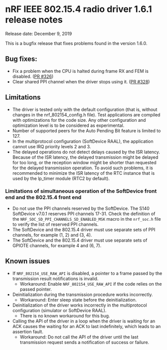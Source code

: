 # nRF IEEE 802.15.4 radio driver 1.6.1 release notes

Release date: December 9, 2019

This is a bugfix release that fixes problems found in the version 1.6.0.

## Bug fixes:
* Fix a problem when the CPU is halted during frame RX and FEM is disabled. ([PR #326](https://github.com/NordicSemiconductor/nRF-IEEE-802.15.4-radio-driver/pull/326))
* Clear shared PPI channel when the driver stops using it. ([PR #328](https://github.com/NordicSemiconductor/nRF-IEEE-802.15.4-radio-driver/pull/328))

## Limitations
* The driver is tested only with the default configuration (that is, without changes in the nrf_802154_config.h file). Test applications are compiled with optimizations for the code size. Any other configuration and optimization level is to be considered as experimental.
* Number of supported peers for the Auto Pending Bit feature is limited to 127.
* In the multiprotocol configuration (SoftDevice RAAL), the application cannot use IRQ priority levels 2 and 3.
* The delayed operations do not detect delays caused by the ISR latency. Because of the ISR latency, the delayed transmission might be delayed for too long, or the reception window might be shorter than requested for the delayed transmission operation. To avoid such problems, it is recommended to minimize the ISR latency of the RTC instance that is used by the lp_timer module (RTC2 by default).

### Limitations of simultaneous operation of the SoftDevice front end and the 802.15.4 front end
* Do not use the PPI channels reserved by the SoftDevice. The S140 SoftDevice v7.0.1 reserves PPI channels 17-31. Check the definition of the `NRF_SOC_SD_PPI_CHANNELS_SD_ENABLED_MSK` macro in the `nrf_soc.h` file to verify the list of reserved PPI channels.
* The SoftDevice and the 802.15.4 driver must use separate sets of PPI channels, for example (1, 2) and (3, 4).
* The SoftDevice and the 802.15.4 driver must use separate sets of GPIOTE channels, for example 4 and (6, 7).

## Known issues
* If `NRF_802154_USE_RAW_API` is disabled, a pointer to a frame passed by the transmission result notifications is invalid.
  * Workaround: Enable `NRF_802154_USE_RAW_API` if the code relies on the passed pointer.
* Deinitialization during the transmission procedure works incorrectly.
  * Workaround: Enter sleep state before the deinitialization.
* Deinitialization of the driver works incorrectly in the multiprotocol configuration (simulator or SoftDevice RAAL).
  * There is no known workaround for this bug.
* Calling the API of the driver in a loop when the driver is waiting for an ACK causes the waiting for an ACK to last indefinitely, which leads to an assertion fault.
  * Workaround: Do not call the API of the driver until the last transmission request sends a notification of success or failure.
